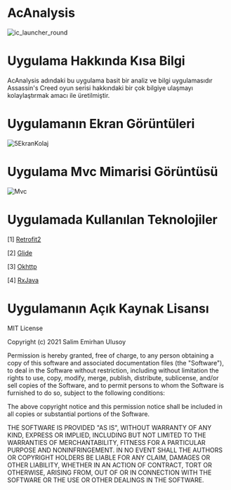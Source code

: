 # AcAnalysis
![ic_launcher_round](https://user-images.githubusercontent.com/60936024/105423582-dbd45280-5c56-11eb-9b11-0dad298b887b.png)

# Uygulama Hakkında Kısa Bilgi

AcAnalysis adındaki bu uygulama basit bir analiz ve bilgi uygulamasıdır Assassin's Creed oyun serisi hakkındaki bir çok bilgiye ulaşmayı kolaylaştırmak amacı ile üretilmiştir.

# Uygulamanın Ekran Görüntüleri 
![5EkranKolaj](https://user-images.githubusercontent.com/60936024/105424813-2060ed80-5c59-11eb-88f0-5f7cee5eb41f.PNG)

# Uygulama Mvc Mimarisi Görüntüsü
![Mvc](https://user-images.githubusercontent.com/60936024/105465677-465faf80-5ca4-11eb-8fee-312a22520750.PNG)

# Uygulamada Kullanılan Teknolojiler
[1] [Retrofit2](https://github.com/square/retrofit)

[2] [Glide](https://github.com/bumptech/glide)

[3] [Okhttp](https://github.com/square/okhttp)

[4] [RxJava](https://github.com/ReactiveX/RxJava)

# Uygulamanın Açık Kaynak Lisansı
MIT License

Copyright (c) 2021 Salim Emirhan Ulusoy

Permission is hereby granted, free of charge, to any person obtaining a copy
of this software and associated documentation files (the "Software"), to deal
in the Software without restriction, including without limitation the rights
to use, copy, modify, merge, publish, distribute, sublicense, and/or sell
copies of the Software, and to permit persons to whom the Software is
furnished to do so, subject to the following conditions:

The above copyright notice and this permission notice shall be included in all
copies or substantial portions of the Software.

THE SOFTWARE IS PROVIDED "AS IS", WITHOUT WARRANTY OF ANY KIND, EXPRESS OR
IMPLIED, INCLUDING BUT NOT LIMITED TO THE WARRANTIES OF MERCHANTABILITY,
FITNESS FOR A PARTICULAR PURPOSE AND NONINFRINGEMENT. IN NO EVENT SHALL THE
AUTHORS OR COPYRIGHT HOLDERS BE LIABLE FOR ANY CLAIM, DAMAGES OR OTHER
LIABILITY, WHETHER IN AN ACTION OF CONTRACT, TORT OR OTHERWISE, ARISING FROM,
OUT OF OR IN CONNECTION WITH THE SOFTWARE OR THE USE OR OTHER DEALINGS IN THE
SOFTWARE.


